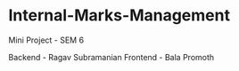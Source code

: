 # Internal-Marks-Management
Mini Project - SEM 6

Backend - Ragav Subramanian
Frontend - Bala Promoth